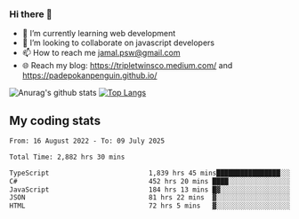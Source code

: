 ### Hi there 👋

<!--
**padepokanpenguin/padepokanpenguin** is a ✨ _special_ ✨ repository because its `README.md` (this file) appears on your GitHub profile.
-->

- 🌱 I’m currently learning  web development
- 👯 I’m looking to collaborate on javascript developers
- 📫 How to reach me jamal.psw@gmail.com
- 🌐 Reach my blog:
   https://tripletwinsco.medium.com/ and
   https://padepokanpenguin.github.io/

![Anurag's github stats](https://github-readme-stats.vercel.app/api?username=padepokanpenguin&count_private=true&disable_animations=false&show_icons=true&theme=default)
[![Top Langs](https://github-readme-stats.vercel.app/api/top-langs/?username=padepokanpenguin&theme=default&layout=compact)](https://github.com/padepokanpenguin)

## My coding stats

<!--START_SECTION:waka-->

```txt
From: 16 August 2022 - To: 09 July 2025

Total Time: 2,882 hrs 30 mins

TypeScript                         1,839 hrs 45 mins████████████████░░░░░░░░░   63.82 %
C#                                 452 hrs 20 mins ████░░░░░░░░░░░░░░░░░░░░░   15.69 %
JavaScript                         184 hrs 13 mins █▓░░░░░░░░░░░░░░░░░░░░░░░   06.39 %
JSON                               81 hrs 22 mins  ▓░░░░░░░░░░░░░░░░░░░░░░░░   02.82 %
HTML                               72 hrs 5 mins   ▓░░░░░░░░░░░░░░░░░░░░░░░░   02.50 %
```

<!--END_SECTION:waka-->


